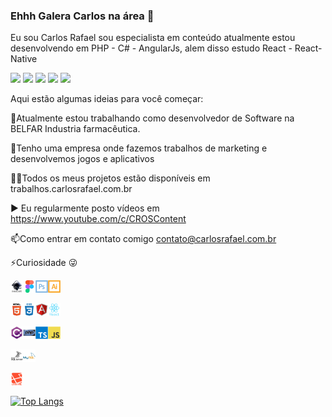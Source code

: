 


### Ehhh Galera Carlos na área  👋

Eu sou Carlos Rafael sou especialista em conteúdo atualmente estou desenvolvendo em  PHP - C# - AngularJs, alem disso estudo React - React-Native

<!---**Croliveirasilva/croliveirasilva** is a ✨ _special_ ✨ repository because its `README.md` (this file) appears on your GitHub profile. -->

[<img src="https://img.shields.io/badge/-croliveirasilva-1C0548?&style=for-the-badge&logo=twitter&logoColor=white" />](https://twitter.com/croliveirasilva) [<img src="https://img.shields.io/badge/-croliveirasilva-1C0548?&style=for-the-badge&logo=youtube&logoColor=white" />](https://www.youtube.com/channel/UCzbeXUr-FusbUbTdaSoQ4QQ) [<img src="https://img.shields.io/badge/-croliveirasilva-1C0548?&style=for-the-badge&logo=linkedin&logoColor=white" />](https://www.linkedin.com/in/croliveirasilva/) [<img src = "https://img.shields.io/badge/-croliveirasilva-1C0548?&style=for-the-badge&logo=instagram&logoColor=white">](https://www.instagram.com/croliveirasilva/) [<img src = "https://img.shields.io/badge/-croliveirasilva-1C0548?&style=for-the-badge&logo=facebook&logoColor=white">](https://www.facebook.com/croliveirasilva)


Aqui estão algumas ideias para você começar:

🔭Atualmente estou trabalhando como desenvolvedor de Software na BELFAR Industria farmacêutica.

📱Tenho uma empresa onde fazemos trabalhos de marketing e desenvolvemos jogos e aplicativos

👨‍💻Todos os meus projetos estão disponíveis em trabalhos.carlosrafael.com.br

▶ ️Eu regularmente posto vídeos em https://www.youtube.com/c/CROSContent

📫Como entrar em contato comigo contato@carlosrafael.com.br

⚡Curiosidade 😜
<p align="left"><a target="_blank" rel="noopener noreferrer" href="https://raw.githubusercontent.com/devicons/devicon/c7d326b6009e60442abc35fa45706d6f30ee4c8e/icons/inkscape/inkscape-original-wordmark.svg"><img src="https://raw.githubusercontent.com/devicons/devicon/c7d326b6009e60442abc35fa45706d6f30ee4c8e/icons/inkscape/inkscape-original-wordmark.svg" alt="inkscape" width="20" height="20" style="max-width:100%;"></a><a target="_blank" rel="noopener noreferrer" href="https://raw.githubusercontent.com/devicons/devicon/master/icons/figma/figma-original.svg"><img src="https://raw.githubusercontent.com/devicons/devicon/master/icons/figma/figma-original.svg" alt="figma" width="20" height="20" style="max-width:100%;"></a><a target="_blank" rel="noopener noreferrer" href="hthttps://raw.githubusercontent.com/devicons/devicon/master/icons/photoshop/photoshop-line.svg"><img src="https://raw.githubusercontent.com/devicons/devicon/master/icons/photoshop/photoshop-line.svg" alt="photoshop" width="20" height="20" style="max-width:100%;"></a><a target="_blank" rel="noopener noreferrer" href="https://raw.githubusercontent.com/devicons/devicon/c7d326b6009e60442abc35fa45706d6f30ee4c8e/icons/illustrator/illustrator-line.svg"><img src="https://raw.githubusercontent.com/devicons/devicon/c7d326b6009e60442abc35fa45706d6f30ee4c8e/icons/illustrator/illustrator-line.svg" alt="illustrator" width="20" height="20" style="max-width:100%;"></a>

<a target="_blank" rel="noopener noreferrer" href="https://raw.githubusercontent.com/devicons/devicon/master/icons/html5/html5-original-wordmark.svg"><img src="https://raw.githubusercontent.com/devicons/devicon/master/icons/html5/html5-original-wordmark.svg" alt="html5" width="20" height="20" style="max-width:100%;"></a><a target="_blank" rel="noopener noreferrer" href="https://raw.githubusercontent.com/devicons/devicon/master/icons/css3/css3-plain-wordmark.svg"><img src="https://raw.githubusercontent.com/devicons/devicon/master/icons/css3/css3-plain-wordmark.svg" alt="css3" width="20" height="20" style="max-width:100%;"></a><a target="_blank" rel="noopener noreferrer" href="https://raw.githubusercontent.com/devicons/devicon/master/icons/angularjs/angularjs-original.svg"><img src="https://raw.githubusercontent.com/devicons/devicon/master/icons/angularjs/angularjs-original.svg" alt="angularjs" width="20" height="20" style="max-width:100%;"></a><a target="_blank" rel="noopener noreferrer" href="https://raw.githubusercontent.com/devicons/devicon/c7d326b6009e60442abc35fa45706d6f30ee4c8e/icons/react/react-original-wordmark.svg"><img src="https://raw.githubusercontent.com/devicons/devicon/c7d326b6009e60442abc35fa45706d6f30ee4c8e/icons/react/react-original-wordmark.svg" alt="react" width="20" height="20" style="max-width:100%;"></a>

<a target="_blank" rel="noopener noreferrer" href="https://raw.githubusercontent.com/devicons/devicon/c7d326b6009e60442abc35fa45706d6f30ee4c8e/icons/csharp/csharp-original.svg"><img src="https://raw.githubusercontent.com/devicons/devicon/c7d326b6009e60442abc35fa45706d6f30ee4c8e/icons/csharp/csharp-original.svg" alt="csharp" width="20" height="20" style="max-width:100%;"></a><a target="_blank" rel="noopener noreferrer" href="https://raw.githubusercontent.com/devicons/devicon/c7d326b6009e60442abc35fa45706d6f30ee4c8e/icons/php/php-original.svg"><img src="https://raw.githubusercontent.com/devicons/devicon/c7d326b6009e60442abc35fa45706d6f30ee4c8e/icons/php/php-original.svg" alt="php" width="20" height="20" style="max-width:100%;"></a><a target="_blank" rel="noopener noreferrer" href="https://raw.githubusercontent.com/devicons/devicon/c7d326b6009e60442abc35fa45706d6f30ee4c8e/icons/typescript/typescript-original.svg"><img src="https://raw.githubusercontent.com/devicons/devicon/c7d326b6009e60442abc35fa45706d6f30ee4c8e/icons/typescript/typescript-original.svg" alt="typescript" width="20" height="20" style="max-width:100%;"></a><a target="_blank" rel="noopener noreferrer" href="https://raw.githubusercontent.com/devicons/devicon/master/icons/javascript/javascript-original.svg"><img src="https://raw.githubusercontent.com/devicons/devicon/master/icons/javascript/javascript-original.svg" alt="javascript" width="20" height="20" style="max-width:100%;"></a>


<a target="_blank" rel="noopener noreferrer" href="https://raw.githubusercontent.com/devicons/devicon/master/icons/microsoftsqlserver/microsoftsqlserver-plain-wordmark.svg"><img src="https://raw.githubusercontent.com/devicons/devicon/master/icons/microsoftsqlserver/microsoftsqlserver-plain-wordmark.svg" alt="microsoftsqlserver" width="20" height="20" style="max-width:100%;"></a><a target="_blank" rel="noopener noreferrer" href="https://raw.githubusercontent.com/devicons/devicon/master/icons/mysql/mysql-original-wordmark.svg"><img src="https://raw.githubusercontent.com/devicons/devicon/master/icons/mysql/mysql-original-wordmark.svg" alt="mysql" width="20" height="20" style="max-width:100%;"></a>

<a target="_blank" rel="noopener noreferrer" href="https://raw.githubusercontent.com/devicons/devicon/c7d326b6009e60442abc35fa45706d6f30ee4c8e/icons/laravel/laravel-plain-wordmark.svg"><img src="https://raw.githubusercontent.com/devicons/devicon/c7d326b6009e60442abc35fa45706d6f30ee4c8e/icons/laravel/laravel-plain-wordmark.svg" alt="laravel" width="20" height="20" style="max-width:100%;"></a>

</p>

[![Top Langs](https://github-readme-stats.vercel.app/api/top-langs/?username=Croliveirasilva&layout=compact)](https://github.com/Croliveirasilva/github-readme-stats)
